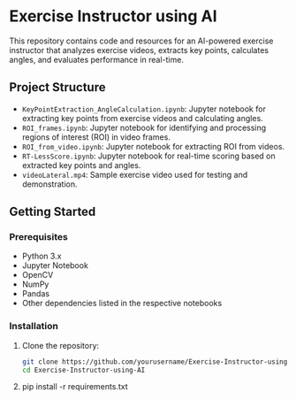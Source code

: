 # Exercise Instructor using AI

This repository contains code and resources for an AI-powered exercise instructor that analyzes exercise videos, extracts key points, calculates angles, and evaluates performance in real-time.

## Project Structure

- `KeyPointExtraction_AngleCalculation.ipynb`: Jupyter notebook for extracting key points from exercise videos and calculating angles.
- `ROI_frames.ipynb`: Jupyter notebook for identifying and processing regions of interest (ROI) in video frames.
- `ROI_from_video.ipynb`: Jupyter notebook for extracting ROI from videos.
- `RT-LessScore.ipynb`: Jupyter notebook for real-time scoring based on extracted key points and angles.
- `videoLateral.mp4`: Sample exercise video used for testing and demonstration.

## Getting Started

### Prerequisites

- Python 3.x
- Jupyter Notebook
- OpenCV
- NumPy
- Pandas
- Other dependencies listed in the respective notebooks

### Installation

1. Clone the repository:
   ```bash
   git clone https://github.com/yourusername/Exercise-Instructor-using-AI.git
   cd Exercise-Instructor-using-AI
2. pip install -r requirements.txt
   
